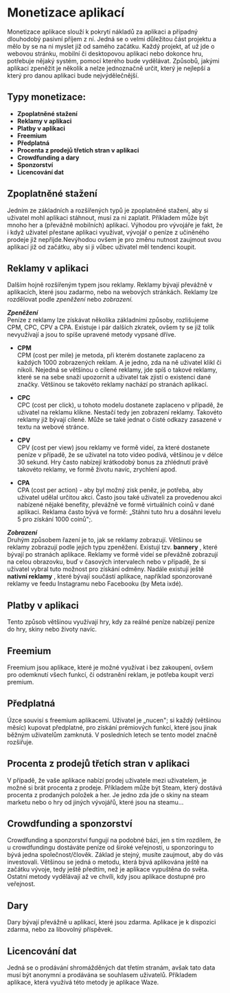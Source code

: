 # Monetizace aplikací

Monetizace aplikace slouží k pokrytí nákladů za aplikaci a případný dlouhodobý pasivní příjem z ní. Jedná se o velmi důležitou část projektu a mělo by se na ni myslet již od samého začátku. Každý projekt, ať už jde o webovou stránku, mobilní či desktopovou aplikaci nebo dokonce hru, potřebuje nějaký systém, pomocí kterého bude vydělávat. Způsobů, jakými aplikaci zpeněžit je několik a nelze jednoznačně určit, který je nejlepší a který pro danou aplikaci bude nejvýdělečnější.

## Typy monetizace:

- **Zpoplatněné stažení**
- **Reklamy v aplikaci**
- **Platby v aplikaci**
- **Freemium**
- **Předplatná**
- **Procenta z prodejů třetích stran v aplikaci**
- **Crowdfunding a dary**
- **Sponzorství**
- **Licencování dat**

## Zpoplatněné stažení

Jedním ze základních a rozšířených typů je zpoplatněné stažení, aby si uživatel mohl aplikaci stáhnout, musí za ni zaplatit. Příkladem může být mnoho her a (převážně mobilních) aplikací.
Výhodou pro vývojáře je fakt, že i když uživatel přestane aplikaci využívat, vývojář o peníze z učiněného prodeje již nepřijde.Nevýhodou ovšem je pro změnu nutnost zaujmout svou aplikací již od začátku, aby si ji vůbec uživatel měl tendenci koupit.

## Reklamy v aplikaci

Dalším hojně rozšířeným typem jsou reklamy. Reklamy bývají převážně v aplikacích, které jsou zadarmo, nebo na webových stránkách. Reklamy lze rozdělovat podle _zpeněžení_ nebo _zobrazení._

***Zpeněžení*** \
Peníze z reklamy lze získávat několika základními způsoby, rozlišujeme CPM, CPC, CPV a CPA. Existuje i pár dalších zkratek, ovšem ty se již tolik nevyužívají a jsou to spíše upravené metody vypsané dříve.

- **CPM** \
CPM (cost per mile) je metoda, při kterém dostanete zaplaceno za každých 1000 zobrazených reklam. A je jedno, zda na ně uživatel klikl či nikoli. Nejedná se většinou o cílené reklamy, jde spíš o takové reklamy, které se na sebe snaží upozornit a uživatel tak zjistí o existenci dané značky. Většinou se takovéto reklamy nachází po stranách aplikací.

- **CPC** \
CPC (cost per click), u tohoto modelu dostanete zaplaceno v případě, že uživatel na reklamu klikne. Nestačí tedy jen zobrazení reklamy. Takovéto reklamy již bývají cílené. Může se také jednat o čisté odkazy zasazené v textu na webové stránce.

- **CPV** \
CPV (cost per view) jsou reklamy ve formě videí, za které dostanete peníze v případě, že se uživatel na toto video podívá, většinou je v délce 30 sekund. Hry často nabízejí krátkodobý bonus za zhlédnutí právě takovéto reklamy, ve formě životu navíc, zrychlení apod.

- **CPA** \
CPA (cost per action) - aby byl možný zisk peněz, je potřeba, aby uživatel udělal určitou akci. Často jsou také uživateli za provedenou akci nabízené nějaké benefity, převážně ve formě virtuálních coinů v dané aplikaci. Reklama často bývá ve formě: „Stáhni tuto hru a dosáhni levelu 5 pro získání 1000 coinů";.

***Zobrazení*** \
Druhým způsobem řazení je to, jak se reklamy zobrazují. Většinou se reklamy zobrazují podle jejich typu zpeněžení. Existují tzv. **bannery** , které bývají po stranách aplikace. Reklamy ve formě videí se převážně zobrazují na celou obrazovku, buď v časových intervalech nebo v případě, že si uživatel vybral tuto možnost pro získání odměny. Nadále existují ještě **nativní reklamy** , které bývají součástí aplikace, například sponzorované reklamy ve feedu Instagramu nebo Facebooku (by Meta ixdé).

## Platby v aplikaci
Tento způsob většinou využívají hry, kdy za reálné peníze nabízejí peníze do hry, skiny nebo životy navíc.

## Freemium
Freemium jsou aplikace, které je možné využívat i bez zakoupení, ovšem pro odemknutí všech funkcí, či odstranění reklam, je potřeba koupit verzi premium.

## Předplatná
Úzce souvisí s freemium aplikacemi. Uživatel je „nucen"; si každý (většinou měsíc) kupovat předplatné, pro získání prémiových funkcí, které jsou jinak běžným uživatelům zamknutá. V posledních letech se tento model značně rozšiřuje.

## Procenta z prodejů třetích stran v aplikaci
V případě, že vaše aplikace nabízí prodej uživatele mezi uživatelem, je možné si brát procenta z prodeje. Příkladem může být Steam, který dostává procenta z prodaných položek a her. Je jedno zda jde o skiny na steam marketu nebo o hry od jiných vývojářů, které jsou na steamu…

## Crowdfunding a sponzorství
Crowdfunding a sponzorství fungují na podobné bázi, jen s tím rozdílem, že u crowdfundingu dostáváte peníze od široké veřejnosti, u sponzoringu to bývá jedna společnost/člověk. Základ je stejný, musíte zaujmout, aby do vás investovali. Většinou se jedná o metodu, která bývá aplikována ještě na začátku vývoje, tedy ještě předtím, než je aplikace vypuštěna do světa. Ostatní metody vydělávají až ve chvíli, kdy jsou aplikace dostupné pro veřejnost.

## Dary
Dary bývají převážně u aplikací, které jsou zdarma. Aplikace je k dispozici zdarma, nebo za libovolný příspěvek.

## Licencování dat
Jedná se o prodávání shromážděných dat třetím stranám, avšak tato data musí být anonymní a prodávána se souhlasem uživatelů. Příkladem aplikace, která využívá této metody je aplikace Waze.
